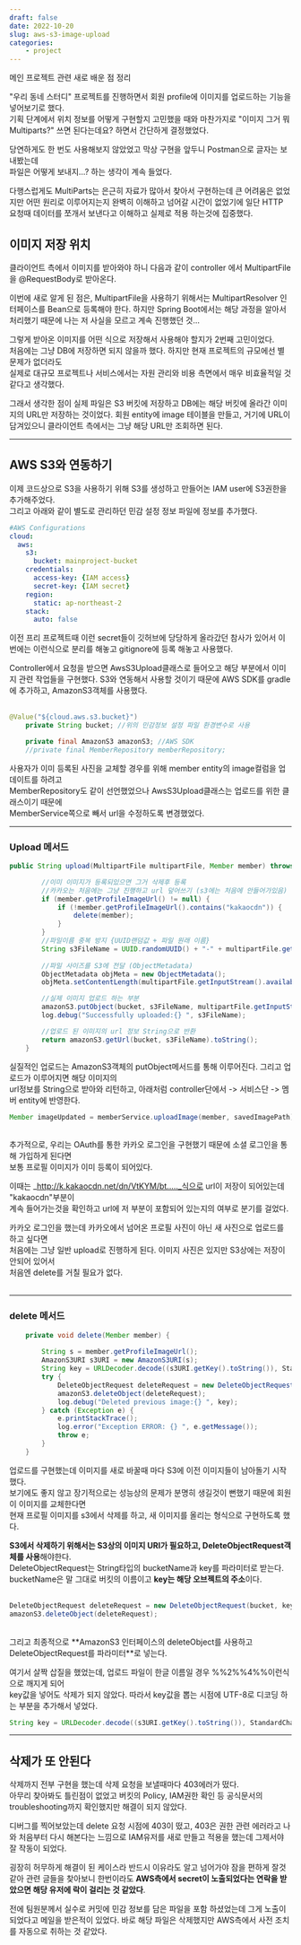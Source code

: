 ```yaml
---
draft: false
date: 2022-10-20
slug: aws-s3-image-upload
categories:
    - project
---
```


메인 프로젝트 관련 새로 배운 점 정리

"우리 동네 스터디" 프로젝트를 진행하면서 회원 profile에 이미지를 업로드하는 기능을 넣어보기로 했다. <br>
기획 단계에서 위치 정보를 어떻게 구현할지 고민했을 때와 마찬가지로 "이미지 그거 뭐 Multiparts?" 쓰면 된다는데요?
하면서 간단하게 결정했었다.

당연하게도 한 번도 사용해보지 않았었고 막상 구현을 앞두니 Postman으로 글자는 보내봤는데 <br>
파일은 어떻게 보내지...? 하는 생각이 계속 들었다. <br>

다행스럽게도 MultiParts는 은근히 자료가 많아서 찾아서 구현하는데 큰 어려움은 없었지만 어떤 원리로 이루어지는지 
완벽히 이해하고 넘어갈 시간이 없었기에 일단 HTTP 요청때 데이터를 쪼개서 보낸다고 이해하고 실제로 적용 하는것에 집중했다. <br>

<!-- more -->


## 이미지 저장 위치

클라이언트 측에서 이미지를 받아와야 하니 다음과 같이 controller 에서 MultipartFile을 @RequestBody로 받아온다.<br>

이번에 새로 알게 된 점은, MultipartFile을 사용하기 위해서는 MultipartResolver 인터페이스를 Bean으로 등록해야 한다.
하지만 Spring Boot에서는 해당 과정을 알아서 처리했기 때문에 나는 저 사실을 모르고 계속 진행했던 것...


그렇게 받아온 이미지를 어떤 식으로 저장해서 사용해야 할지가 2번째 고민이었다. <br>
처음에는 그냥 DB에 저장하면 되지 않을까 했다. 하지만 현재 프로젝트의 규모에선 별문제가 없더라도 <br>
실제로 대규모 프로젝트나 서비스에서는 자원 관리와 비용 측면에서 매우 비효율적일 것 같다고 생각했다. <br>

그래서 생각한 점이 실제 파일은 S3 버킷에 저장하고 DB에는 해당 버킷에 올라간 이미지의 URL만 저장하는 것이었다. 
회원 entity에 image 테이블을 만들고, 거기에 URL이 담겨있으니 클라이언트 측에서는 그냥 해당 URL만 조회하면 된다. <br>

---


## AWS S3와 연동하기

이제 코드상으로 S3을 사용하기 위해 S3를 생성하고 만들어논 IAM user에 S3권한을 추가해주었다. <br>
그리고 아래와 같이 별도로 관리하던 민감 설정 정보 파일에 정보를 추가했다.
```yaml
#AWS Configurations
cloud:
  aws:
    s3:
      bucket: mainproject-bucket
    credentials:
      access-key: {IAM access}
      secret-key: {IAM secret}
    region:
      static: ap-northeast-2
    stack:
      auto: false
```
이전 프리 프로젝트때 이런 secret들이 깃허브에 당당하게 올라갔던 참사가 있어서 이번에는 이런식으로 분리를 해놓고 gitignore에 등록 해놓고 사용했다.

Controller에서 요청을 받으면 AwsS3Upload클래스로 들어오고 해당 부분에서 이미지 관련 작업들을 구현했다. 
S3와 연동해서 사용할 것이기 때문에 AWS SDK를 gradle에 추가하고, AmazonS3객체를 사용했다. <br><br>
```java
@Value("${cloud.aws.s3.bucket}")
    private String bucket; //위의 민감정보 설정 파일 환경변수로 사용

    private final AmazonS3 amazonS3; //AWS SDK 
    //private final MemberRepository memberRepository;
```
사용자가 이미 등록된 사진을 교체할 경우를 위해 member entity의 image컬럼을 업데이트를 하려고 <br>
MemberRepository도 같이 선언했었으나 AwsS3Upload클래스는 업로드를 위한 클래스이기 때문에 <br> 
MemberService쪽으로 빼서 url을 수정하도록 변경했었다.


-----


### Upload 메서드

```java
public String upload(MultipartFile multipartFile, Member member) throws IOException {

        //이미 이미지가 등록되있으면 그거 삭제후 등록
        //카카오는 처음에는 그냥 진행하고 url 덮어쓰기 (s3에는 처음에 안들어가있음) 
        if (member.getProfileImageUrl() != null) {
            if (!member.getProfileImageUrl().contains("kakaocdn")) {
                delete(member);
            }
        }
        //파일이름 중복 방지 {UUID랜덤값 + 파일 원래 이름}
        String s3FileName = UUID.randomUUID() + "-" + multipartFile.getOriginalFilename();
        
        //파일 사이즈를 S3에 전달 (ObjectMetadata)
        ObjectMetadata objMeta = new ObjectMetadata();
        objMeta.setContentLength(multipartFile.getInputStream().available());

        //실제 이미지 업로드 하는 부분
        amazonS3.putObject(bucket, s3FileName, multipartFile.getInputStream(), objMeta);
        log.debug("Successfully uploaded:{} ", s3FileName);

        //업로드 된 이미지의 url 정보 String으로 반환
        return amazonS3.getUrl(bucket, s3FileName).toString();
    }
```
실질적인 업로드는 AmazonS3객체의 putObject메서드를 통해 이루어진다. 그리고 업로드가 이루어지면 해당 이미지의 <br>
url정보를 String으로 받아와 리턴하고, 아래처럼 controller단에서 -> 서비스단 -> 멤버 entity에 반영한다. <br>

```java
Member imageUpdated = memberService.uploadImage(member, savedImagePath);
``` 

<br>
추가적으로, 우리는 OAuth를 통한 카카오 로그인을 구현했기 때문에 소셜 로그인을 통해 가입하게 된다면 <br>
보통 프로필 이미지가 이미 등록이 되어있다. <br>

이때는 _http://k.kakaocdn.net/dn/VtKYM/bt....._식으로 url이 저장이 되어있는데 "kakaocdn"부분이 <br>
계속 들어가는것을 확인하고 url에 저 부분이 포함되어 있는지의 여부로 분기를 걸었다. <br>

카카오 로그인을 했는데 카카오에서 넘어온 프로필 사진이 아닌 새 사진으로 업로드를 하고 싶다면 <br>
처음에는 그냥 일반 upload로 진행하게 된다. 이미지 사진은 있지만 S3상에는 저장이 안되어 있어서  <br>
처음엔 delete를 거칠 필요가 없다. <br><br>


-----


### delete 메서드



```java
    private void delete(Member member) {
        
        String s = member.getProfileImageUrl();
        AmazonS3URI s3URI = new AmazonS3URI(s);
        String key = URLDecoder.decode((s3URI.getKey().toString()), StandardCharsets.UTF_8);
        try {
            DeleteObjectRequest deleteRequest = new DeleteObjectRequest(bucket, key);
            amazonS3.deleteObject(deleteRequest);
            log.debug("Deleted previous image:{} ", key);
        } catch (Exception e) {
            e.printStackTrace();
            log.error("Exception ERROR: {} ", e.getMessage());
            throw e;
        }
    }
```
업로드를 구현했는데 이미지를 새로 바꿀때 마다 S3에 이전 이미지들이 남아돌기 시작했다. <br>
보기에도 좋지 않고 장기적으로는 성능상의 문제가 분명히 생길것이 뻔했기 때문에 회원이 이미지를 교체한다면 <br>
현재 프로필 이미지를 s3에서 삭제를 하고, 새 이미지를 올리는 형식으로 구현하도록 했다. <br>

**S3에서 삭제하기 위해서는 S3상의 이미지 URI가 필요하고, DeleteObjectRequest객체를 사용**해야한다. <br>
DeleteObjectRequest는 String타입의 bucketName과 key를 파라미터로 받는다. <br>
bucketName은 말 그대로 버킷의 이름이고 **key는 해당 오브젝트의 주소**이다. <br><br>

```java
DeleteObjectRequest deleteRequest = new DeleteObjectRequest(bucket, key);
amazonS3.deleteObject(deleteRequest);
``` 
<br>
그리고 최종적으로 **AmazonS3 인터페이스의 deleteObject를 사용하고 DeleteObjectRequest를 파라미터**로 넣는다.<br>

여기서 살짝 삽질을 했었는데, 업로드 파일이 한글 이름일 경우 %%2%%4%%이런식으로 깨지게 되어 <br>
key값을 넣어도 삭제가 되지 않았다. 따라서 key값을 뽑는 시점에 UTF-8로 디코딩 하는 부분을 추가해서 넣었다. <br>

```java
String key = URLDecoder.decode((s3URI.getKey().toString()), StandardCharsets.UTF_8);
```

---


## 삭제가 또 안된다 

삭제까지 전부 구현을 했는데 삭제 요청을 보낼때마다 403에러가 떴다. <br>
아무리 찾아봐도 틀린점이 없었고 버킷의 Policy, IAM권한 확인 등 공식문서의 troubleshooting까지 확인했지만 
해결이 되지 않았다. <br>

디버그를 찍어보았는데 delete 요청 시점에 403이 떴고, 403은 권한 관련 에러라고 나와 처음부터 다시 해본다는
느낌으로 IAM유저를 새로 만들고 적용을 했는데 그제서야 잘 작동이 되었다. <br>

굉장히 허무하게 해결이 된 케이스라 반드시 이유라도 알고 넘어가야 잠을 편하게 잘것 같아 관련 글들을 찾아보니 
한번이라도 **AWS측에서 secret이 노출되었다는 연락을 받았으면 해당 유저에 락이 걸리는 것 같았다**. <br>

전에 팀원분께서 실수로 커밋에 민감 정보를 담은 파일을 포함 하셨었는데 그게 노출이 되었다고 메일을 
받은적이 있었다. 바로 해당 파일은 삭제했지만 AWS측에서 사전 조치를 자동으로 취하는 것 같았다.<br>


